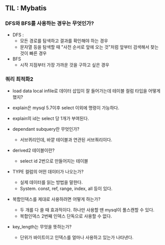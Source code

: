 ## TIL : Mybatis 

### DFS와 BFS를 사용하는 경우는 무엇인가? 

- DFS :
    - 모든 경로를 탐색하고 결과를 확인해야 하는 경우
    - 문자열 등을 탐색할 때 "사전 순서로 앞에 오는 것"처럼 앞부터 검색해서 찾는 것이 빠른 경우 
- BFS 
    - 시작 지점부터 가장 가까운 것을 구하고 싶은 경우 

### 쿼리 최적화2

- load data local infile로 데이터 삽입이 잘 들어가는데 테이블 컬럼 타입을 어떻게 했지? 
- explain은 mysql 5.7이후 select 이외에 명령이 가능하다. 
- explain의 id는 select 당 1개가 부여된다. 
- dependant subquery란 무엇인가? 
    - 서브퀴리인데, 바깥 테이블과 연관된 서브쿼리이다. 
- derived2 테이블이란?
    - select id 2번으로 만들어지는 테이블 
- TYPE 컬럼의 어떤 데이터가 나오는가? 
    - 실제 데이터를 읽는 방법을 말한다. 
    - System. const, ref, range, index, all 등이 있다. 

- 복합인덱스를 제대로 사용하려면 어떻게 하는가?
    - 두 개를 다 쓸 때 효과적이다. 하나만 사용할 땐 mysql이 풀스캔할 수 있다. 
    - 복합인덱스 2번째 인덱스 단독으로 사용할 수 없다. 
- key_length는 무엇을 뜻하는가? 
    - 단위가 바이트이고 인덱스를 얼마나 사용하고 있는가 나타낸다. 